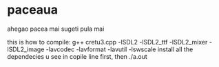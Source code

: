 # paceaua
ahegao pacea
mai sugeti pula mai

this is how to compile:
g++ cretu3.cpp -lSDL2 -lSDL2_ttf -lSDL2_mixer -lSDL2_image -lavcodec -lavformat -lavutil -lswscale
install all the dependecies u see in copile line first, then ./a.out

